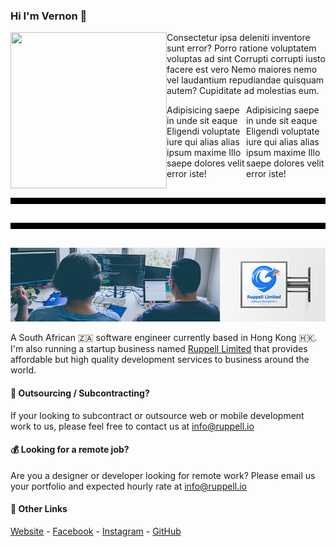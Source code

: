 ### Hi I'm Vernon 👋

<img align="left" width="250" height="250" src="https://via.placeholder.com/250">

Consectetur ipsa deleniti inventore sunt error? Porro ratione voluptatem
voluptas ad sint Corrupti corrupti iusto facere est vero Nemo maiores nemo vel
laudantium repudiandae quisquam autem? Cupiditate ad molestias eum.

<div style="display: flex;">
    <div>
        Adipisicing saepe in unde sit eaque Eligendi voluptate iure qui alias
        alias ipsum maxime Illo saepe dolores velit error iste!
    </div>
    <div>
        Adipisicing saepe in unde sit eaque Eligendi voluptate iure qui alias
        alias ipsum maxime Illo saepe dolores velit error iste!
    </div>
</div>

<div style="width: 100%; height:10px; margin: 30px 0; background-color:black;"></div>

<div style="width: 100%; height:10px; margin: 30px 0; background-color:black;">
</div>

![Ruppell Limited Header Image](./assets/images/header.png "Ruppell Limited")

A South African 🇿🇦 software engineer currently based in Hong Kong 🇭🇰.
I'm also running a startup business named [Ruppell Limited](https://ruppell.io) that
provides affordable but high quality development services to business around the world.

#### 🤝 Outsourcing / Subcontracting?

If your looking to subcontract or outsource web or mobile development work to
us, please feel free to contact us at [info@ruppell.io](mailto:info@ruppell.io)

#### 💰 Looking for a remote job?

Are you a designer or developer looking for remote work? Please email us
your portfolio and expected hourly rate at [info@ruppell.io](mailto:info@ruppell.io)

#### 🔗 Other Links

[Website](http://ruppell.io) - [Facebook](https://www.facebook.com/ruppell.io) - [Instagram](https://www.instagram.com/ruppell_limited) - [GitHub](https://github.com/Ruppell)

